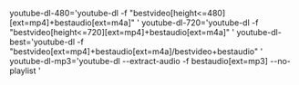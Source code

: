 youtube-dl-480='youtube-dl -f "bestvideo[height<=480][ext=mp4]+bestaudio[ext=m4a]" '
youtube-dl-720='youtube-dl -f "bestvideo[height<=720][ext=mp4]+bestaudio[ext=m4a]" '
youtube-dl-best='youtube-dl -f "bestvideo[ext=mp4]+bestaudio[ext=m4a]/bestvideo+bestaudio" '
youtube-dl-mp3='youtube-dl --extract-audio -f bestaudio[ext=mp3] --no-playlist '
